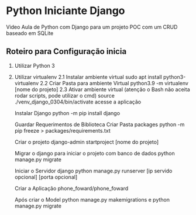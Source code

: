 # Python Iniciante Django

Video Aula de Python com Django para um projeto POC com um CRUD baseado em SQLite



## Roteiro para Configuração inicia

1. Utilizar Python 3

2. Utilizar virtualenv
    2.1 Instalar ambiente virtual
        sudo apt install python3-virtualenv
    2.2 Criar Pasta para ambiente Virtual
        python3.9 -m virtualenv [nome do projeto]
    2.3 Ativar ambiente virtual (atenção o Bash não aceita rodar scripts, pode utilizar o cmd)
        source ./venv_django_0304/bin/activate
        acesse a aplicação
    
    Instalar Django
        python -m pip install django


    Guardar Requerimentos de Biblioteca
        Criar Pasta packages
        python -m pip freeze > packages/requirements.txt
    
    Criar o projeto
        django-admin startproject [nome do projeto]
    
    Migrar o django para iniciar o projeto com banco de dados
        python manage.py migrate
    
    Iniciar o Servidor django
        python manage.py runserver [ip servido opcional] [porta opcional] 

    Criar a Aplicação
        phone_foward/phone_foward

    Após criar o Model 
        python manage.py makemigrations
        e
        python manage.py migrate
